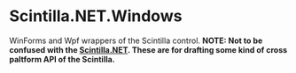 # Scintilla.NET.Windows
WinForms and Wpf wrappers of the Scintilla control.
**NOTE: Not to be confused with the [Scintilla.NET](https://github.com/VPKSoft/Scintilla.NET). These are for drafting some kind of cross paltform API of the Scintilla.**
